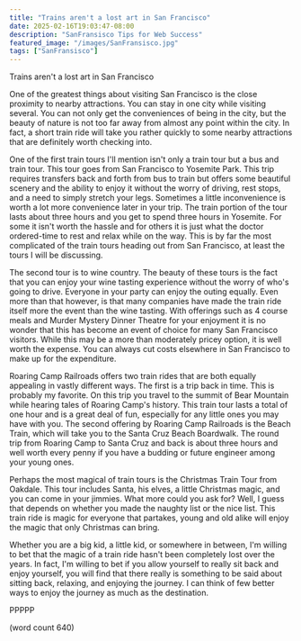 ```yaml
---
title: "Trains aren't a lost art in San Francisco"
date: 2025-02-16T19:03:47-08:00
description: "SanFransisco Tips for Web Success"
featured_image: "/images/SanFransisco.jpg"
tags: ["SanFransisco"]
---
```


Trains aren't a lost art in San Francisco

One of the greatest things about visiting San Francisco is the close proximity to nearby attractions. You can stay in one city while visiting several. You can not only get the conveniences of being in the city, but the beauty of nature is not too far away from almost any point within the city. In fact, a short train ride will take you rather quickly to some nearby attractions that are definitely worth checking into. 

One of the first train tours I'll mention isn't only a train tour but a bus and train tour. This tour goes from San Francisco to Yosemite Park. This trip requires transfers back and forth from bus to train but offers some beautiful scenery and the ability to enjoy it without the worry of driving, rest stops, and a need to simply stretch your legs. Sometimes a little inconvenience is worth a lot more convenience later in your trip. The train portion of the tour lasts about three hours and you get to spend three hours in Yosemite. For some it isn't worth the hassle and for others it is just what the doctor ordered-time to rest and relax while on the way. This is by far the most complicated of the train tours heading out from San Francisco, at least the tours I will be discussing.

The second tour is to wine country. The beauty of these tours is the fact that you can enjoy your wine tasting experience without the worry of who's going to drive. Everyone in your party can enjoy the outing equally. Even more than that however, is that many companies have made the train ride itself more the event than the wine tasting. With offerings such as 4 course meals and Murder Mystery Dinner Theatre for your enjoyment it is no wonder that this has become an event of choice for many San Francisco visitors. While this may be a more than moderately pricey option, it is well worth the expense. You can always cut costs elsewhere in San Francisco to make up for the expenditure.

Roaring Camp Railroads offers two train rides that are both equally appealing in vastly different ways. The first is a trip back in time. This is probably my favorite. On this trip you travel to the summit of Bear Mountain while hearing tales of Roaring Camp's history. This train tour lasts a total of one hour and is a great deal of fun, especially for any little ones you may have with you. The second offering by Roaring Camp Railroads is the Beach Train, which will take you to the Santa Cruz Beach Boardwalk. The round trip from Roaring Camp to Santa Cruz and back is about three hours and well worth every penny if you have a budding or future engineer among your young ones.

Perhaps the most magical of train tours is the Christmas Train Tour from Oakdale. This tour includes Santa, his elves, a little Christmas magic, and you can come in your jimmies. What more could you ask for? Well, I guess that depends on whether you made the naughty list or the nice list. This train ride is magic for everyone that partakes, young and old alike will enjoy the magic that only Christmas can bring.

Whether you are a big kid, a little kid, or somewhere in between, I'm willing to bet that the magic of a train ride hasn't been completely lost over the years. In fact, I'm willing to bet if you allow yourself to really sit back and enjoy yourself, you will find that there really is something to be said about sitting back, relaxing, and enjoying the journey. I can think of few better ways to enjoy the journey as much as the destination. 

PPPPP

(word count 640)



